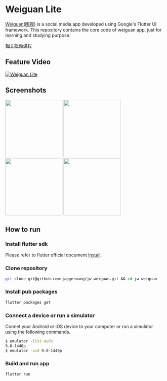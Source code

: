 # Weiguan Lite

[Weiguan(围观)](https://weiguan.app/) is a social media app developed using Google's Flutter UI framework. This repository contains the core code of weiguan app, just for learning and studying purpose.

[相关视频课程](https://blog.jaggerwang.net/jw-course-flutter-mobile-app-development/)

## Feature Video

[![Weiguan Lite](http://i3.ytimg.com/vi/TN_p9I55PzI/maxresdefault.jpg)](https://youtu.be/_ZjPmv3Mzwc)

## Screenshots

<p float="left">
  <img src="https://user-images.githubusercontent.com/1255011/51241776-81de8980-19b9-11e9-87e3-edbd24c50ef1.jpeg" width="180">
  <img src="https://user-images.githubusercontent.com/1255011/51241779-83a84d00-19b9-11e9-8352-35d1f6e028fa.jpeg" width="180">
  <img src="https://user-images.githubusercontent.com/1255011/51241781-83a84d00-19b9-11e9-9408-e5f831cd2c76.jpeg" width="180">
  <img src="https://user-images.githubusercontent.com/1255011/51241782-8440e380-19b9-11e9-9a11-06994fe701aa.jpeg" width="180">
</p>

## How to run

### Install flutter sdk

Please refer to flutter official document [Install](https://flutter.io/docs/get-started/install).

### Clone repository

```bash
git clone git@github.com:jaggerwang/jw-weiguan.git && cd jw-weiguan
```

### Install pub packages

```bash
flutter packages get
```

### Connect a device or run a simulator

Connet your Android or iOS device to your computer or run a simulator using the following commands.

```bash
$ emulator -list-avds
9.0-1440p
$ emulator -avd 9.0-1440p
```

### Build and run app

```bash
flutter run
```
